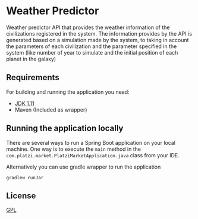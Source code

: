 # Weather Predictor
Weather predictor API that provides the weather information of the civilizations registered in the system.
The information provides by the API is generated based on a simulation made by the system, to taking in account the parameters of each civilization and the parameter specified in the system (like number of year to simulate and the initial position of each planet in the galaxy)


## Requirements

For building and running the application you need:

- [JDK 1.11](https://openjdk.java.net/projects/jdk/11/l)
- Maven (Included as wrapper)

## Running the application locally

There are several ways to run a Spring Boot application on your local machine. One way is to execute the `main` method in the `com.platzi.market.PlatziMarketApplication.java` class from your IDE.

Alternatively you can use gradle wrapper to run the application

```shell
gradlew runJar
```

## License
[GPL](https://openjdk.java.net/legal/gplv2+ce.html)